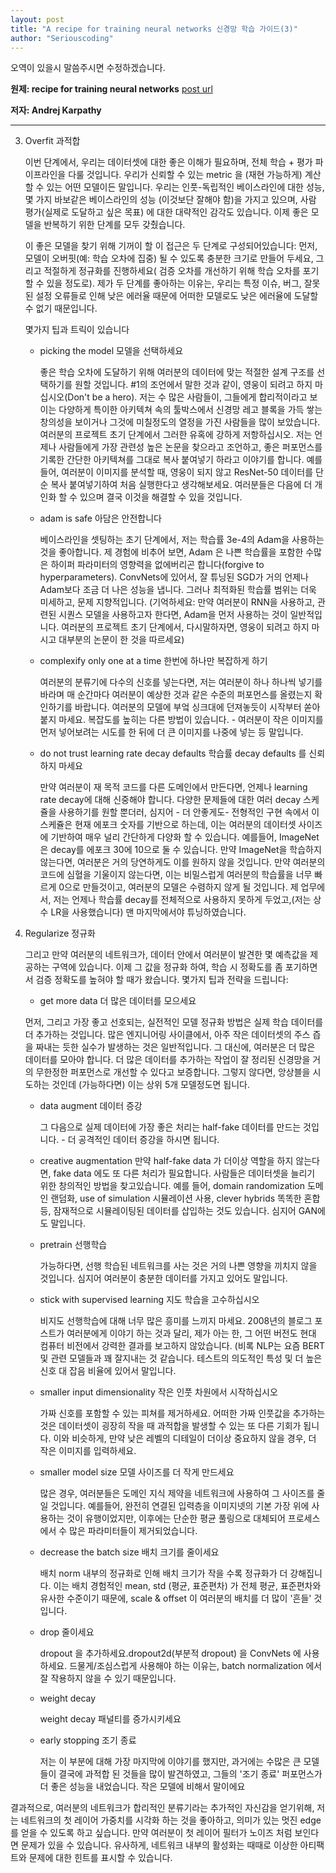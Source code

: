 ```yaml
---
layout: post
title: "A recipe for training neural networks 신경망 학습 가이드(3)"
author: "Seriouscoding"
---
```


오역이 있을시 말씀주시면 수정하겠습니다.

**원제:  recipe for training neural networks** [post url](http://karpathy.github.io/2019/04/25/recipe/)

**저자: Andrej Karpathy**


______________________________________________________________

3. Overfit 과적합

    이번 단계에서, 우리는 데이터셋에 대한 좋은 이해가 필요하며, 전체 학습 + 평가 파이프라인을 다룰 것입니다. 우리가 신뢰할 수 있는 metric 을 (재현 가능하게) 계산할 수 있는 어떤 모델이든 말입니다. 우리는 인풋-독립적인 베이스라인에 대한 성능, 몇 가지 바보같은 베이스라인의 성능 (이것보단 잘해야 함)을 가지고 있으며, 사람 평가(실제로 도달하고 싶은 목표) 에 대한 대략적인 감각도 있습니다. 이제 좋은 모델을 반복하기 위한 단계를 모두 갖췄습니다.

    이 좋은 모델을 찾기 위해 기꺼이 할 이 접근은 두 단계로 구성되어있습니다: 먼저, 모델이 오버핏(예: 학습 오차에 집중) 될 수 있도록 충분한 크기로 만들어 두세요, 그리고 적절하게 정규화를 진행하세요( 검증 오차를 개선하기 위해 학습 오차를 포기할 수 있을 정도로). 제가 두 단계를 좋아하는 이유는, 우리는 특정 이슈, 버그, 잘못된 설정 오류들로 인해 낮은 에러율 때문에 어떠한 모델로도 낮은 에러율에 도달할 수 없기 때문입니다.

    몇가지 팁과 트릭이 있습니다

    - picking the model 모델을 선택하세요
    
        좋은 학습 오차에 도달하기 위해 여러분의 데이터에 맞는 적절한 설계 구조를 선택하기를 원할 것입니다. #1의 조언에서 말한 것과 같이, 영웅이 되려고 하지 마십시오(Don't be a hero). 저는 수 많은 사람들이, 그들에게 합리적이라고 보이는 다양하게 특이한 아키텍쳐 속의 툴박스에서 신경망 레고 블록을 가득 쌓는 창의성을 보이거나 그것에 미칠정도의 열정을 가진 사람들을 많이 보았습니다. 여러분의 프로젝트 초기 단계에서 그러한 유혹에 강하게 저항하십시오. 저는 언제나 사람들에게 가장 관련성 높은 논문을 찾으라고 조언하고, 좋은 퍼포먼스를 기록한 간단한 아키텍쳐를 그대로 복사 붙여넣기 하라고 이야기를 합니다. 예를들어, 여러분이 이미지를 분석할 때, 영웅이 되지 않고 ResNet-50 데이터를 단순 복사 붙여넣기하여 처음 실행한다고 생각해보세요. 여러분들은 다음에 더 개인화 할 수 있으며 결국 이것을 해결할 수 있을 것입니다. 
    
    - adam is safe 아담은 안전합니다
    
        베이스라인을 셋팅하는 초기 단계에서, 저는 학습률 3e-4의 Adam을 사용하는 것을 좋아합니다. 제 경험에 비추어 보면, Adam 은 나쁜 학습률을 포함한 수많은 하이퍼 파라미터의 영향력을 없에버리곤 합니다(forgive to hyperparameters). ConvNets에 있어서, 잘 튜닝된 SGD가 거의 언제나 Adam보다 조금 더 나은 성능을 냅니다. 그러나 최적화된 학습률 범위는 더욱 미세하고, 문제 지향적입니다. (기억하세요: 만약 여러분이 RNN을 사용하고, 관련된 시퀀스 모델을 사용하고자 한다면, Adam을 먼저 사용하는 것이 일반적입니다. 여러분의 프로젝트 초기 단계에서, 다시말하자면, 영웅이 되려고 하지 마시고 대부분의 논문이 한 것을 따르세요)
    
    - complexify only one at a time 한번에 하나만 복잡하게 하기
    
        여러분의 분류기에 다수의 신호를 넣는다면, 저는 여러분이 하나 하나씩 넣기를 바라며 매 순간마다 여러분이 예상한 것과 같은 수준의 퍼포먼스를 올렸는지 확인하기를 바랍니다. 여러분의 모델에 부엌 싱크대에 던져놓듯이 시작부터 쏟아붙지 마세요. 복잡도를 높히는 다른 방법이 있습니다. - 여러분이 작은 이미지를 먼저 넣어보려는 시도를 한 뒤에 더 큰 이미지를 나중에 넣는 등 말입니다.
 
    - do not trust learning rate decay defaults 학습률 decay defaults 를 신뢰하지 마세요
 
        만약 여러분이 재 목적 코드를 다른 도메인에서 만든다면, 언제나 learning rate decay에 대해 신중해야 합니다. 다양한 문제들에 대한 여러 decay 스케쥴을 사용하기를 원할 뿐더러, 심지어 - 더 안좋게도- 전형적인 구현 속에서 이 스케쥴은 현재 에포크 숫자를 기반으로 하는데, 이는 여러분의 데이터셋 사이즈에 기반하여 매우 널리 간단하게 다양화 할 수 있습니다. 예를들어, ImageNet은 decay를 에포크 30에 10으로 둘 수 있습니다. 만약 ImageNet을 학습하지 않는다면, 여러분은 거의 당연하게도 이를 원하지 않을 것입니다. 만약 여러분의 코드에 심혈을 기울이지 않는다면, 이는 비밀스럽게 여러분의 학습률을 너무 빠르게 0으로 만들것이고, 여러분의 모델은 수렴하지 않게 될 것입니다. 제 업무에서, 저는 언제나 학습률 decay를 전체적으로 사용하지 못하게 두었고,(저는 상수 LR을 사용했습니다) 맨 마지막에서야 튜닝하였습니다.


 4. Regularize 정규화

    그리고 만약 여러분의 네트워크가, 데이터 안에서 여러분이 발견한 몇 예측값을 제공하는 구역에 있습니다. 이제 그 값을 정규화 하여, 학습 시 정확도를 좀 포기하면서 검증 정확도를 높혀야 할 때가 왔습니다. 몇가지 팁과 전략을 드립니다:

    - get more data 더 많은 데이터를 모으세요
    
    먼저, 그리고 가장 좋고 선호되는, 실전적인 모델 정규화 방법은 실제 학습 데이터를 더 추가하는 것입니다. 많은 엔지니어링 사이클에서, 아주 작은 데이터셋의 주스 즙을 짜내는 듯한 실수가 발생하는 것은 일반적입니다. 그 대신에, 여러분은 더 많은 데이터를 모아야 합니다. 더 많은 데이터를 추가하는 작업이 잘 정리된 신경망을 거의 무한정한 퍼포먼스로 개선할 수 있다고 보증합니다. 그렇지 않다면, 앙상블을 시도하는 것인데 (가능하다면) 이는 상위 5개 모델정도면 됩니다.
    
    -   data augment 데이터 증강
    
        그 다음으로 실제 데이터에 가장 좋은 처리는 half-fake 데이터를 만드는 것입니다. - 더 공격적인 데이터 증강을 하시면 됩니다. 
    
    - creative augmentation 
        만약 half-fake data 가 더이상 역할을 하지 않는다면, fake data 에도 또 다른 처리가 필요합니다. 사람들은 데이터셋을 늘리기 위한 창의적인 방법을 찾고있습니다. 예를 들어, domain randomization 도메인 랜덤화, use of simulation 시뮬레이션 사용, clever hybrids 똑똑한 혼합 등, 잠재적으로 시뮬레이팅된 데이터를 삽입하는 것도 있습니다. 심지어 GAN에도 말입니다.
    
    - pretrain 선행학습
    
        가능하다면, 선행 학습된 네트워크를 사는 것은 거의 나쁜 영향을 끼치지 않을 것입니다. 심지어 여러분이 충분한 데이터를 가지고 있어도 말입니다. 
    
    - stick with supervised learning 지도 학습을 고수하십시오
    
        비지도 선행학습에 대해 너무 많은 흥미를 느끼지 마세요. 2008년의 블로그 포스트가 여러분에게 이야기 하는 것과 달리, 제가 아는 한, 그 어떤 버전도 현대 컴퓨터 비전에서 강력한 결과를 보고하지 않았습니다. (비록 NLP는 요즘 BERT및 관련 모델들과 꽤 잘지내는 것 같습니다. 테스트의 의도적인 특성 및 더 높은 신호 대 잡음 비율에 있어서 말입니다.
    
    - smaller input dimensionality 작은 인풋 차원에서 시작하십시오
    
        가짜 신호를 포함할 수 있는 피쳐를 제거하세요. 어떠한 가짜 인풋값을 추가하는 것은 데이터셋이 굉장히 작을 때 과적합을 발생할 수 있는 또 다른 기회가 됩니다. 이와 비슷하게, 만약 낮은 레벨의 디테일이 더이상 중요하지 않을 경우, 더 작은 이미지를 입력하세요.
    
    - smaller model size 모델 사이즈를 더 작게 만드세요
    
        많은 경우, 여러분들은 도메인 지식 제약을 네트워크에 사용하여 그 사이즈를 줄일 것입니다. 예를들어, 완전히 연결된 입력층을 이미지넷의 기본 가장 위에 사용하는 것이 유행이었지만, 이후에는 단순한 평균 풀링으로 대체되어 프로세스에서 수 많은 파라미터들이 제거되었습니다. 
    
    - decrease the batch size 배치 크기를 줄이세요
    
        배치 norm 내부의 정규화로 인해 배치 크기가 작을 수록 정규화가 더 강해집니다. 이는 배치 경험적인 mean, std (평균, 표준편차) 가 전체 평균, 표준편차와 유사한 수준이기 때문에, scale & offset 이 여러분의 배치를 더 많이 '흔들' 것입니다.

    - drop 줄이세요
    
        dropout 을 추가하세요.dropout2d(부분적 dropout) 을 ConvNets 에 사용하세요. 드물게/조심스럽게 사용해야 하는 이유는, batch normalization 에서 잘 작용하지 않을 수 있기 때문입니다. 
    
    - weight decay 
        
        weight decay 패널티를 증가시키세요

    - early stopping 조기 종료
    
        저는 이 부분에 대해 가장 마지막에 이야기를 했지만, 과거에는 수많은 큰 모델들이 결국에 과적합 된 것들을 많이 발견하였고, 그들의 '조기 종료' 퍼포먼스가 더 좋은 성능을 내었습니다. 작은 모델에 비해서 말이에요
    

결과적으로, 여러분의 네트워크가 합리적인 분류기라는 추가적인 자신감을 얻기위해, 저는 네트워크의 첫 레이어 가중치를 시각화 하는 것을 좋아하고, 의미가 있는 멋진 edge 를 얻을 수 있도록 하고 싶습니다. 만약 여러분이 첫 레이어 필터가 노이즈 처럼 보인다면 문제가 있을 수 있습니다. 유사하게, 네트워크 내부의 활성화는 때때로 이상한 아티팩트와 문제에 대한 힌트를 표시할 수 있습니다.